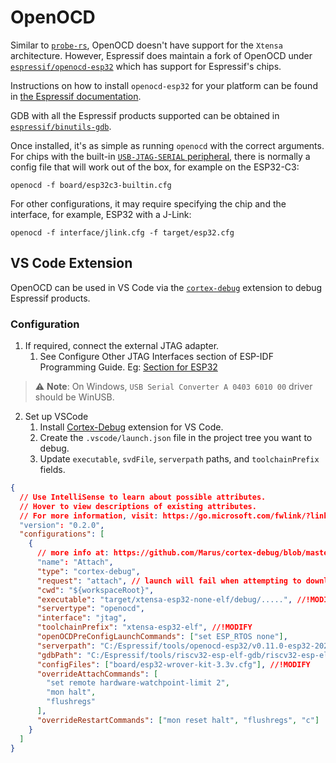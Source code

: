 
# OpenOCD

Similar to [`probe-rs`][probe-rs], OpenOCD doesn't have support for the `Xtensa` architecture. However, Espressif does maintain a fork of OpenOCD under [`espressif/openocd-esp32`][espressif-openocd-esp32] which has support for Espressif's chips.

Instructions on how to install `openocd-esp32` for your platform can be found in [the Espressif documentation][espressif-documentation].

GDB with all the Espressif products supported can be obtained in [`espressif/binutils-gdb`][binutils-repo].

Once installed, it's as simple as running `openocd` with the correct arguments. For chips with the built-in  [`USB-JTAG-SERIAL` peripheral][usb-jtag-serial], there is normally a config file that will work out of the box, for example on the ESP32-C3:

```shell
openocd -f board/esp32c3-builtin.cfg
```

For other configurations, it may require specifying the chip and the interface, for example, ESP32 with a J-Link:

```shell
openocd -f interface/jlink.cfg -f target/esp32.cfg
```

[probe-rs]: ./probe-rs.md
[espressif-openocd-esp32]: https://github.com/espressif/openocd-esp32
[espressif-documentation]: https://docs.espressif.com/projects/esp-idf/en/latest/esp32c3/api-guides/jtag-debugging/index.html#setup-of-openocd
[binutils-repo]: https://github.com/espressif/binutils-gdb
[usb-jtag-serial]: index.md#usb-jtag-serial-peripheral

## VS Code Extension

OpenOCD can be used in VS Code via the [`cortex-debug`][cortex-debug] extension to debug Espressif products.

[cortex-debug]: https://marketplace.visualstudio.com/items?itemName=marus25.cortex-debug

### Configuration

1. If required, connect the external JTAG adapter.
   1. See Configure Other JTAG Interfaces section of ESP-IDF Programming Guide. Eg: [Section for ESP32][jtag-interfaces-esp32]
> ⚠️ **Note**: On Windows, `USB Serial Converter A 0403 6010 00` driver should be WinUSB.
2. Set up VSCode
   1. Install [Cortex-Debug][cortex-debug] extension for VS Code.
   2. Create the `.vscode/launch.json` file in the project tree you want to debug.
   3. Update `executable`, `svdFile`, `serverpath` paths, and `toolchainPrefix` fields.

```json
{
  // Use IntelliSense to learn about possible attributes.
  // Hover to view descriptions of existing attributes.
  // For more information, visit: https://go.microsoft.com/fwlink/?linkid=830387
  "version": "0.2.0",
  "configurations": [
    {
      // more info at: https://github.com/Marus/cortex-debug/blob/master/package.json
      "name": "Attach",
      "type": "cortex-debug",
      "request": "attach", // launch will fail when attempting to download the app into the target
      "cwd": "${workspaceRoot}",
      "executable": "target/xtensa-esp32-none-elf/debug/.....", //!MODIFY
      "servertype": "openocd",
      "interface": "jtag",
      "toolchainPrefix": "xtensa-esp32-elf", //!MODIFY
      "openOCDPreConfigLaunchCommands": ["set ESP_RTOS none"],
      "serverpath": "C:/Espressif/tools/openocd-esp32/v0.11.0-esp32-20220411/openocd-esp32/bin/openocd.exe", //!MODIFY
      "gdbPath": "C:/Espressif/tools/riscv32-esp-elf-gdb/riscv32-esp-elf-gdb/bin/riscv32-esp-elf-gdb.exe", //!MODIFY
      "configFiles": ["board/esp32-wrover-kit-3.3v.cfg"], //!MODIFY
      "overrideAttachCommands": [
        "set remote hardware-watchpoint-limit 2",
        "mon halt",
        "flushregs"
      ],
      "overrideRestartCommands": ["mon reset halt", "flushregs", "c"]
    }
  ]
}
```

[jtag-interfaces-esp32]: https://docs.espressif.com/projects/esp-idf/en/latest/esp32/api-guides/jtag-debugging/configure-other-jtag.html

